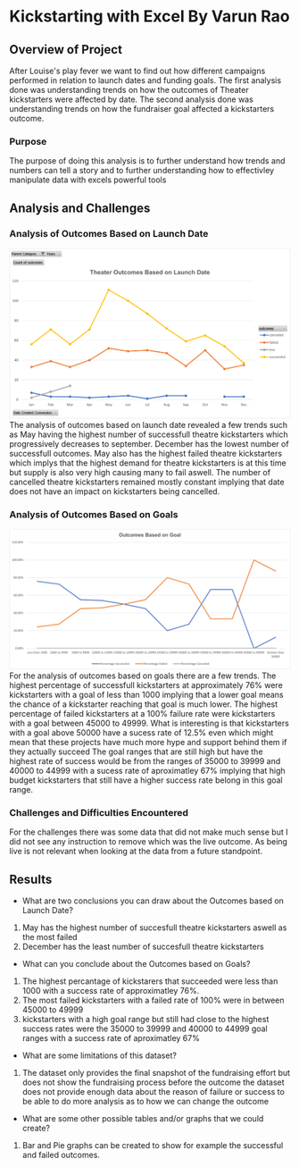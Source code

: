 # Kickstarting with Excel By Varun Rao

## Overview of Project
After Louise's play fever we want to find out how different campaigns performed in relation to launch dates and funding goals. 
The first analysis done was understanding trends on how the outcomes of Theater kickstarters were affected by date.
The second analysis done was understanding trends on how the fundraiser goal affected a kickstarters outcome.   
### Purpose
The purpose of doing this analysis is to further understand how trends and numbers can tell a story and to further understanding how to effectivley manipulate data with excels powerful tools
## Analysis and Challenges

### Analysis of Outcomes Based on Launch Date
![Theatre_Outcomes_Based_on_Launch_Date](Resources/Theater_Outcomes_vs_Launch.png)
The analysis of outcomes based on launch date revealed a few trends such as May having the highest number of successfull theatre kickstarters which progressively decreases to september.
December has the lowest number of successfull outcomes. May also has the highest failed theatre kickstarters which implys that the highest demand for theatre kickstarters is at this time but supply is also very high causing many to fail aswell.
The number of cancelled theatre kickstarters remained mostly constant implying that date does not have an impact on kickstarters being cancelled.
### Analysis of Outcomes Based on Goals
![Outcomes_Based_on_Goals](Resources/Outcomes_vs_Goals.png)
For the analysis of outcomes based on goals there are a few trends. The highest percentage of successfull kickstarters at approximately 76% were kickstarters with a goal of less than 1000 implying that a lower goal means the chance of a kickstarter reaching that goal is much lower.
The highest percentage of failed kickstarters at a 100% failure rate were kickstarters with a goal between 45000 to 49999. What is interesting is that kickstarters with a goal above 50000 have a sucess rate of 12.5% even which might mean that these projects have much more hype and support behind them if they actually succeed
The goal ranges that are still high but have the highest rate of success would be from the ranges of 35000 to 39999 and 40000 to 44999 with a sucess rate of aproximatley 67% implying that high budget kickstarters that still have a higher success rate belong in this goal range.
### Challenges and Difficulties Encountered
For the challenges there was some data that did not make much sense but I did not see any instruction to remove which was the live outcome. As being live is not relevant when looking at the data from a future standpoint.
## Results

- What are two conclusions you can draw about the Outcomes based on Launch Date?
1. May has the highest number of succesfull theatre kickstarters aswell as the most failed 
2. December has the least number of succesfull theatre kickstarters 
- What can you conclude about the Outcomes based on Goals?
1. The highest percantage of kickstarers that succeeded were less than 1000 with a success rate of approximatley 76%.
2. The most failed kickstarters with a failed rate of 100% were in between 45000 to 49999
3. kickstarters with a high goal range but still had close to the highest success rates were the 35000 to 39999 and 40000 to 44999 goal ranges with a success rate of aproximatley 67%
- What are some limitations of this dataset?
1. The dataset only provides the final snapshot of the fundraising effort but does not show the fundraising process before the outcome
the dataset does not provide enough data about the reason of failure or success to be able to do more analysis as to how we can change the outcome
- What are some other possible tables and/or graphs that we could create?
1. Bar and Pie graphs can be created to show for example the successful and failed outcomes.
